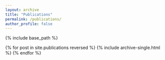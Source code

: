 ```yaml
---
layout: archive
title: "Publications"
permalink: /publications/
author_profile: false
---
```



{% include base_path %}

{% for post in site.publications reversed %}
  {% include archive-single.html %}
{% endfor %}
